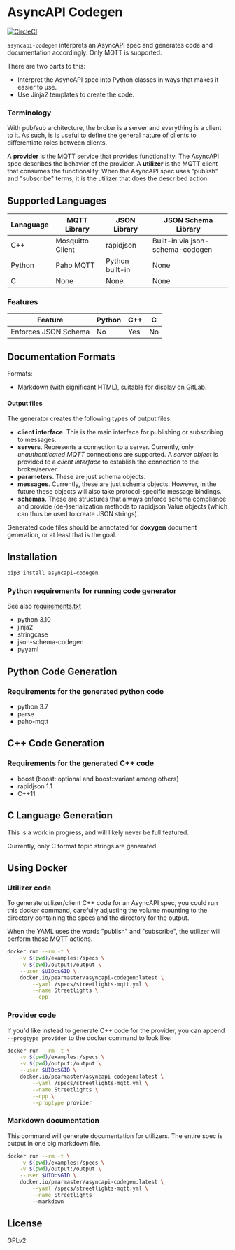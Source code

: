 # AsyncAPI Codegen

[![CircleCI](https://dl.circleci.com/status-badge/img/gh/pearmaster/asyncapi-codegen/tree/master.svg?style=shield)](https://dl.circleci.com/status-badge/redirect/gh/pearmaster/asyncapi-codegen/tree/master)

`asyncapi-codegen` interprets an AsyncAPI spec and generates code and documentation accordingly.   Only MQTT is supported.

There are two parts to this:

 * Interpret the AsyncAPI spec into Python classes in ways that makes it easier to use.
 * Use Jinja2 templates to create the code.

### Terminology

With pub/sub architecture, the broker is a server and everything is a client to it.  As such, is is useful to define the general nature of clients to differentiate roles between clients.

A **provider** is the MQTT service that provides functionality. The AsyncAPI spec describes the behavior of the provider.
A **utilizer** is the MQTT client that consumes the functionality.  When the AsyncAPI spec uses "publish" and "subscribe" terms, it is the utilizer that does the described action.

## Supported Languages

| Lanaguage  | MQTT Library      | JSON Library    | JSON Schema Library              |
|------------|-------------------|-----------------|----------------------------------|
| C++        | Mosquitto Client  | rapidjson       | Built-in via json-schema-codegen |
| Python     | Paho MQTT         | Python built-in | None                             |
| C          | None              | None            | None                             |         

### Features

| Feature                       | Python     | C++ | C    |
|-------------------------------|------------|-----|------|
| Enforces JSON Schema          | No         | Yes | No   |

## Documentation Formats

Formats:

 * Markdown (with significant HTML), suitable for display on GitLab.
 

#### Output files

The generator creates the following types of output files:

 * **client interface**.  This is the main interface for publishing or subscribing to messages.
 * **servers**.  Represents a connection to a server.   Currently, only _unauthenticated MQTT_ connections are supported.  A _server object_ is provided to a _client interface_ to establish the connection to the broker/server.
 * **parameters**.  These are just schema objects.
 * **messages**.  Currently, these are just schema objects.  However, in the future these objects will also take protocol-specific message bindings.
 * **schemas**. These are structures that always enforce schema compliance and provide (de-)serialization methods to rapidjson Value objects (which can thus be used to create JSON strings).

Generated code files should be annotated for **doxygen** document generation, or at least that is the goal.

## Installation

```sh
pip3 install asyncapi-codegen
```

### Python requirements for running code generator

See also [requirements.txt](./requirements.txt)

* python 3.10
* jinja2
* stringcase
* json-schema-codegen
* pyyaml

## Python Code Generation

### Requirements for the generated python code

* python 3.7
* parse
* paho-mqtt

## C++ Code Generation 

### Requirements for the generated C++ code

* boost (boost::optional and boost::variant among others)
* rapidjson 1.1
* C++11

## C Language Generation

This is a work in progress, and will likely never be full featured.

Currently, only C format topic strings are generated.

## Using Docker

### Utilizer code

To generate utilizer/client C++ code for an AsyncAPI spec, you could run this docker command, carefully adjusting the volume mounting to the directory containing the specs and the directory for the output.  

When the YAML uses the words "publish" and "subscribe", the utilizer will perform those MQTT actions.

```sh
docker run --rm -t \
    -v $(pwd)/examples:/specs \
    -v $(pwd)/output:/output \
    --user $UID:$GID \
    docker.io/pearmaster/asyncapi-codegen:latest \
        --yaml /specs/streetlights-mqtt.yml \
        --name Streetlights \
        --cpp
```

### Provider code

If you'd like instead to generate C++ code for the provider, you can append `--progtype provider` to the docker command to look like:

```sh
docker run --rm -t \
    -v $(pwd)/examples:/specs \
    -v $(pwd)/output:/output \
    --user $UID:$GID \
    docker.io/pearmaster/asyncapi-codegen:latest \
        --yaml /specs/streetlights-mqtt.yml \
        --name Streetlights \
        --cpp \
        --progtype provider
```

### Markdown documentation

This command will generate documentation for utilizers.  The entire spec is output in one big markdown file.  

```sh
docker run --rm -t \
    -v $(pwd)/examples:/specs \
    -v $(pwd)/output:/output \
    --user $UID:$GID \
    docker.io/pearmaster/asyncapi-codegen:latest \
        --yaml /specs/streetlights-mqtt.yml \
        --name Streetlights
        --markdown
```

## License

GPLv2
